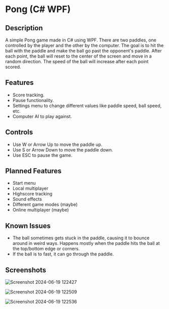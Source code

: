 # Pong (C# WPF)

## Description
A simple Pong game made in C# using WPF. There are two paddles, one controlled by the player and the other by the computer. The goal is to hit the ball with the paddle and make the ball go past the opponent's paddle. After each point, the ball will reset to the center of the screen and move in a random direction. The speed of the ball will increase after each point scored.

## Features
- Score tracking.
- Pause functionality.
- Settings menu to change different values like paddle speed, ball speed, etc.
- Computer AI to play against.

## Controls
- Use W or Arrow Up to move the paddle up.
- Use S or Arrow Down to move the paddle down.
- Use ESC to pause the game.

## Planned Features
- Start menu
- Local multiplayer
- Highscore tracking
- Sound effects
- Different game modes (maybe)
- Online multiplayer (maybe)

## Known Issues
- The ball sometimes gets stuck in the paddle, causing it to bounce around in weird ways. Happens mostly when the paddle hits the ball at the top/bottom edge or corners.
- If the ball is to fast, it can go through the paddle.

## Screenshots
![Screenshot 2024-06-19 122427](https://github.com/KreativeName1/Pong/assets/115576847/7dab7225-e124-46f0-af89-ff925b8898ef)

![Screenshot 2024-06-19 122509](https://github.com/KreativeName1/Pong/assets/115576847/6c102af7-1ad0-46c4-8b9c-ce27264a2580)

![Screenshot 2024-06-19 122536](https://github.com/KreativeName1/Pong/assets/115576847/c809c4ac-5a12-4767-b323-266cb2dd4f0c)
